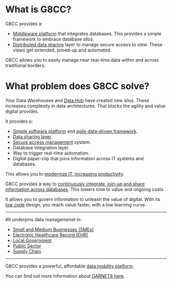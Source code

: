 # What is G8CC?

G8CC provides a:
- [Middleware platform](https://collaborationclouds.garnet8.co.uk/what-is-garnet8-collaboration-clouds-g8cc.html) that integrates databases. This provides a simple framework to embrace database silos.
- [Distributed data sharing](https://collaborationclouds.garnet8.co.uk/) layer to manage secure access to view. These views get extended, joined-up and automated.

G8CC allows you to easily manage near real-time data within and across traditional borders.

# What problem does G8CC solve?

Your Data Warehouses and [Data Hub](https://collaborationclouds.garnet8.co.uk/insight/next-gen-data-hub) have created new silos. These increases complexity in data architectures. That blocks the agility and value digital provides.

It provides a:
- [Simple software platform](https://collaborationclouds.garnet8.co.uk/insight/Software-Framework-accelerating-your-digital-transformation) and [agile data-driven framework](https://collaborationclouds.garnet8.co.uk/insight/agile-data-driven-framework).
- [Data sharing layer](https://collaborationclouds.garnet8.co.uk/insight/secure-data-sharing-that-unlocks-value).
- [Secure access management](https://collaborationclouds.garnet8.co.uk/insight/a-secure-data-access-layer-that-unlocks-value) system.
- Database integration layer.
- Way to trigger real-time automation.
- Digital paper-clip that joins information across IT systems and databases.

 This allows you to [modernize IT, increasing productivity](https://collaborationclouds.garnet8.co.uk/insight/modernise-it-increasing-productivity).

G8CC provides a way to [continuously integrate, join-up and share information across databases](https://collaborationclouds.garnet8.co.uk/insight/continuous-database-integration-platform). This lowers time to value and ongoing costs.

It allows you to govern information to unleash the value of digital. With its [low code](https://collaborationclouds.garnet8.co.uk/insight/simple-flexible-low-code-cloud-platform) design, you reach value faster, with a low learning curve.

---

#It underpins data managemenet in:
- [Small and Medium Businesses (SMEs)](https://garnet8.co.uk/small-medium-business-sme-garnet8-collaboration-clouds-g8cc.html)
- [Electronic Healthcare Record (EHR)](https://garnet8.co.uk/healthit-electronic-healthcare-record-ehr-management/empowering-public-sector-organisations.html)
- [Local Government](https://garnet8.co.uk/accelerating-local-governments-back-office-digital-transformation)
- [Public Sector](https://garnet8.co.uk/empowering-public-sector-organisations.html)
- [Supply Chain](https://garnet8.co.uk/supply-chain-using-garnet8-collaboration-clouds-g8cc.html)

---

G8CC provides a powerful, affordable [data mobility platform](https://collaborationclouds.garnet8.co.uk/insight/powerful-data-mobility-platform).

You can find out more information about [GARNET8 here](https://garnet8.co.uk/).
